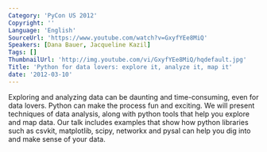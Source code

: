 ```yaml
---
Category: 'PyCon US 2012'
Copyright: ''
Language: 'English'
SourceUrl: 'https://www.youtube.com/watch?v=GxyfYEe8MiQ'
Speakers: [Dana Bauer, Jacqueline Kazil]
Tags: []
ThumbnailUrl: 'http://img.youtube.com/vi/GxyfYEe8MiQ/hqdefault.jpg'
Title: 'Python for data lovers: explore it, analyze it, map it'
date: '2012-03-10'
---
```

Exploring and analyzing data can be daunting and time-consuming, even for data
lovers. Python can make the process fun and exciting. We will present
techniques of data analysis, along with python tools that help you explore and
map data. Our talk includes examples that show how python libraries such as
csvkit, matplotlib, scipy, networkx and pysal can help you dig into and make
sense of your data.
